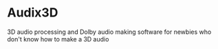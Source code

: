 # Audix3D
3D audio processing and Dolby audio making software for newbies who don't know how to make a 3D audio 
